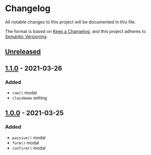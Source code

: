 # Changelog

All notable changes to this project will be documented in this file.

The format is based on [Keep a Changelog](https://keepachangelog.com/en/1.0.0/),
and this project adheres to [Semantic Versioning](https://semver.org/spec/v2.0.0.html).

## [Unreleased]

## [1.1.0] - 2021-03-26

### Added

- `raw()` modal
- `className` setting

## [1.0.0] - 2021-03-25

### Added

- `passive()` modal
- `form()` modal
- `confirm()` modal

[unreleased]: https://github.com/codewithkyle/modal-maker/compare/v1.1.0...HEAD
[1.1.0]: https://github.com/codewithkyle/modal-maker/releases/tag/v1.0.0...v1.1.0
[1.0.0]: https://github.com/codewithkyle/modal-maker/releases/tag/v1.0.0
